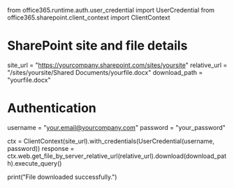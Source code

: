 from office365.runtime.auth.user_credential import UserCredential
from office365.sharepoint.client_context import ClientContext

# SharePoint site and file details
site_url = "https://yourcompany.sharepoint.com/sites/yoursite"
relative_url = "/sites/yoursite/Shared Documents/yourfile.docx"
download_path = "yourfile.docx"

# Authentication
username = "your.email@yourcompany.com"
password = "your_password"

ctx = ClientContext(site_url).with_credentials(UserCredential(username, password))
response = ctx.web.get_file_by_server_relative_url(relative_url).download(download_path).execute_query()

print("File downloaded successfully.")
